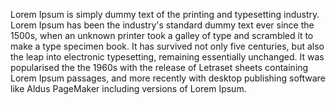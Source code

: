 Lorem Ipsum is simply dummy text of the printing and typesetting industry. 
Lorem Ipsum has been the industry's standard dummy text ever since the 1500s, 
when an unknown printer took a galley of type and scrambled it to make a type specimen book. 
It has survived not only five centuries, but also the leap into electronic typesetting, remaining essentially unchanged. 
It was popularised the the 1960s with the release of Letraset sheets containing Lorem Ipsum passages, 
and more recently with desktop publishing software like Aldus PageMaker including versions of Lorem Ipsum.